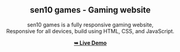 <div align="center">
  
  

  <br />
  <br />

  <h2 align="center">sen10 games - Gaming website</h2>

  sen10 games is a fully responsive gaming website, <br />Responsive for all devices, build using HTML, CSS, and JavaScript.

  <a href="sen10games.in"><strong>➥ Live Demo</strong></a>

</div>

<br />


